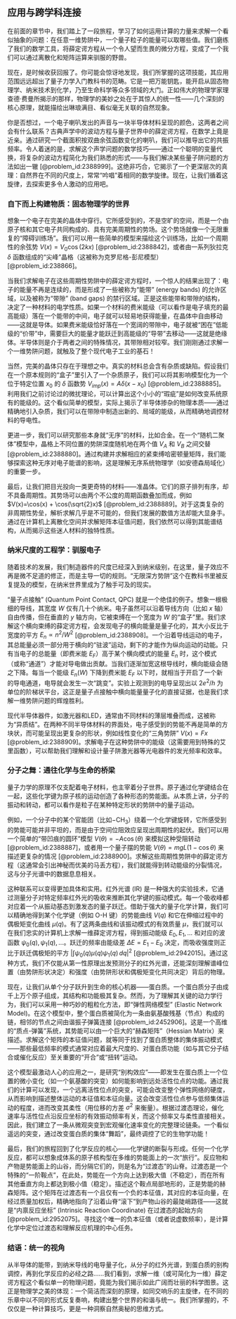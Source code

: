 ## 应用与跨学科连接

在前面的章节中，我们踏上了一段旅程，学习了如何运用计算的力量来求解一个看似抽象的问题：在任意一维势阱中，一个量子粒子的能量可以取哪些值。我们磨练了我们的数学工具，将薛定谔方程从一个令人望而生畏的微分方程，变成了一个我们可以通过离散化和矩阵运算来驯服的野兽。

现在，是时候收获回报了。你可能会惊讶地发现，我们所掌握的这项技能，其应用范围远远超出了量子力学入门教科书的范畴。它是一把万能钥匙，能开启从固态物理学、纳米技术到化学，乃至生命科学等众多领域的大门。正如伟大的物理学家理查德·费曼所揭示的那样，物理学的美妙之处在于其惊人的统一性——几个深刻的核心原理，就能描绘出琳琅满目、看似毫无关联的自然现象。

你是否想过，一个电子喇叭发出的声音与一块半导体材料呈现的颜色，这两者之间会有什么联系？古典声学中的波动方程与量子世界中的薛定谔方程，在数学上竟是近亲。通过研究一个截面积按双曲余弦函数变化的喇叭，我们可以推导出它的共振频率。令人着迷的是，求解这个声学问题的数学技巧——通过一个聪明的变量代换，将复杂的波动方程简化为我们熟悉的形式——与我们解决某些量子阱问题的方法如出一辙 [@problem_id:2388999]。这绝非巧合，它揭示了一个更深层次的真理：自然界在不同的尺度上，常常“吟唱”着相同的数学旋律。现在，让我们循着这旋律，去探索更多令人激动的应用吧。

### 自下而上构建物质：固态物理学的世界

想象一个电子在完美的晶体中穿行。它所感受到的，不是空旷的空间，而是一个由原子核和其它电子共同构成的、具有完美周期性的势场。这个势场就像一个无限重复的“障碍训练场”。我们可以用一些简单的模型来描绘这个训练场，比如一个周期性的余弦势 $V(x) = V_0 \cos(2kx)$ [@problem_id:2388842]，或者由一系列狄拉克 $\delta$ 函数组成的“尖峰”晶格（这被称为克罗尼格-彭尼模型）[@problem_id:238866]。

当我们求解电子在这些周期性势阱中的薛定谔方程时，一个惊人的结果出现了：电子的能量不再是连续的，而是形成了一些被称为“能带” (energy bands) 的允许区域，以及被称为“带隙” (band gaps) 的禁行区域。正是这些能带和带隙的结构，决定了一种材料的电学性质。如果一个材料的费米能级（可以看作是电子填充的最高能级）落在一个能带的中间，电子就可以轻易地获得能量，在晶体中自由移动——这就是导体。如果费米能级恰好落在一个宽阔的带隙中，电子就被“困在”低能级的“价带”中，需要巨大的能量才能跃迁到高能级的“导带”去移动——这就是绝缘体。半导体则是介于两者之间的特殊情况，其带隙相对较窄。我们刚刚通过求解一个一维势阱问题，就触及了整个现代电子工业的基石！

当然，完美的晶体只存在于理想之中。真实的材料总会含有杂质或缺陷。假设我们在一个原本规则的“盒子”里引入了一个杂质原子，我们可以将其影响模型化为一个位于特定位置 $x_0$ 的 $\delta$ 函数势 $V_{imp}(x)=A\delta(x-x_0)$ [@problem_id:2388885]。利用我们之前讨论过的微扰理论，可以计算出这个小小的“瑕疵”是如何改变系统原有的能级的。这个看似简单的模型，实际上揭示了半导体掺杂的物理本质——通过精确地引入杂质，我们可以在带隙中制造出新的、局域的能级，从而精确地调控材料的导电性。

更进一步，我们可以研究那些本身就“无序”的材料，比如合金。在一个“随机二聚体”模型中，晶格上不同位置的势阱深度随机地在两个值 $V_A$ 和 $V_B$ 之间交替 [@problem_id:2388880]。通过构建并求解相应的紧束缚哈密顿量矩阵，我们能够探索这种无序对电子能谱的影响，这是理解无序系统物理学（如安德森局域化）的重要一步。

最后，让我们把目光投向一类更奇特的材料——准晶体。它们的原子排列有序，却不具备周期性。其势场可以由两个不公度的周期函数叠加而成，例如 $V(x)=\cos(x) + \cos(\sqrt{2}x)$ [@problem_id:2388889]。对于这类复杂的非周期性势垒，解析求解几乎是不可能的，但我们发展的数值方法却能大显身手。通过在计算机上离散化空间并求解矩阵本征值问题，我们依然可以得到其能谱结构，从而揭示这些迷人材料的独特性质。

### 纳米尺度的工程学：驯服电子

随着技术的发展，我们制造器件的尺度已经深入到纳米级别，在这里，量子效应不再是微不足道的修正，而是主导一切的规则。“无限深方势阱”这个在教科书里被反复提及的模型，在纳米世界里成为了触手可及的现实。

“量子点接触” (Quantum Point Contact, QPC) 就是一个绝佳的例子。想象一根极细的导线，其宽度 $W$ 仅有几十个纳米。电子虽然可以沿着导线方向（比如 $x$ 轴）自由传播，但在垂直的 $y$ 轴方向，它被束缚在一个宽度为 $W$ 的“盒子”里。我们求解这个横向束缚的薛定谔方程，会发现电子的横向能量是量子化的，其大小反比于宽度的平方 $E_n \propto n^2/W^2$ [@problem_id:2388908]。一个沿着导线运动的电子，其总能量必须一部分用于横向的“驻波”运动，剩下的才能作为纵向运动的动能。只有当电子的总能量（即费米能 $E_F$）高于某个横向模式的能量 $E_n$ 时，这个模式（或称“通道”）才能对导电做出贡献。当我们逐渐加宽这根导线时，横向能级会随之下降。每当一个能级 $E_n(W)$ 下降到费米能 $E_F$ 以下时，就相当于开启了一个新的导电通道，电导就会发生一次“跳变”。实验上观测到的电导呈现出以 $2e^2/h$ 为单位的阶梯状平台，这正是量子点接触中横向能量量子化的直接证据，也是我们求解一维势阱问题的辉煌胜利。

现代半导体器件，如激光器和LED，通常由不同材料的薄层堆叠而成，这被称为“异质结”。在两种不同半导体材料的界面处，电子感受到的势能不再是简单的方块状，而可能呈现出更复杂的形状，例如线性变化的“三角势阱” $V(x) = Fx$ [@problem_id:2388909]。求解电子在这种势阱中的能级（这需要用到特殊的艾里函数），可以帮助我们理解和设计量子阱激光器等光电器件的发光频率和效率。

### 分子之舞：通往化学与生命的桥梁

量子力学的原理不仅支配着电子材料，也主宰着分子世界。原子通过化学键结合在一起，这些化学键为原子核的运动创造了各种形态的势能面。从本质上讲，分子的振动和转动，都可以看作是粒子在某种特定形状的势阱中的量子运动。

例如，一个分子中的某个官能团（比如$-\text{CH}_3$）绕着一个化学键旋转，它所感受到的势能可能并非平坦的，而是由于空间位阻效应呈现出周期性的起伏。我们可以用一个简单的“带凹痕的圆环”模型 $V(\theta) = -A\cos(\theta)$ 来模拟这种受阻转动 [@problem_id:2388887]，或者用一个量子摆的势能 $V(\theta) = mgL(1-\cos\theta)$ 来描述更复杂的情况 [@problem_id:2388900]。求解这些周期性势阱中的薛定谔方程（这通常会引出神秘而优美的马丢方程），我们就能得到转动能级的分裂情况，这与分子光谱中的数据息息相关。

这种联系可以变得更加具体和实用。红外光谱 (IR) 是一种强大的实验技术，它通过测量分子对特定频率红外光的吸收来推断其化学键的振动模式。每一个吸收峰都对应着一个从振动基态到激发态的量子跃迁。借助于强大的量子化学计算，我们可以精确地得到某个化学键（例如 O-H 键）的势能曲线 $V(q)$ 和它在伸缩过程中的偶极矩变化曲线 $\mu(q)$。有了这两条曲线和该振动模式的有效质量 $\mu$，我们就可以在我们忠实的计算机上求解一维薛定谔方程，得到振动能级 $E_0, E_1, \dots$ 和对应的波函数 $\psi_0(q), \psi_1(q), \dots$。跃迁的频率由能级差 $\Delta E = E_1 - E_0$ 决定，而吸收强度则正比于跃迁偶极矩的平方 $|\int \psi_0(q) \mu(q) \psi_1(q) \, dq|^2$ [@problem_id:2942015]。通过这种方式，我们不仅能从第一性原理出发预测分子的红外光谱，还能深刻理解谱峰位置（由势阱形状决定）和强度（由势阱形状和偶极矩变化共同决定）背后的物理。

现在，让我们从单个分子跃升到生命的核心机器——蛋白质。一个蛋白质分子由成千上万个原子组成，其结构和功能极其复杂。然而，为了理解其关键的动力学行为，我们可以采用一种巧妙的粗粒化方法，即“弹性网络模型” (Elastic Network Model)。在这个模型中，整个蛋白质被简化为一条由氨基酸残基（节点）构成的链，相邻的节点之间由谐振子弹簧连接 [@problem_id:2452906]。这是一个高维的“质点-弹簧”系统，其势能可以由一个巨大的“赫森矩阵”（Hessian Matrix）来描述。求解这个矩阵的本征值问题，就等同于找到了蛋白质整体的集体振动模式——那些最低频率的模式通常对应着最大尺度的、对蛋白质功能（如与其它分子结合或催化反应）至关重要的“开合”或“扭转”运动。

这个模型最激动人心的应用之一，是研究“别构效应”——即发生在蛋白质上一个位置的微小变化（如一个氨基酸的突变）如何能影响到远处活性位点的功能。通过我们的计算可以发现，一个远离活性位点的突变，可能会改变整个弹性网络的硬度，从而影响到描述整体运动的本征值和本征向量。这会改变活性位点参与低频集体运动的程度，进而改变其柔性（用位移的方差 $\sigma^2$ 来衡量）。根据过渡态理论，催化速率与活性位点沿反应坐标的有效振动频率有关，而这个频率又与柔性直接相关。因此，我们建立了一条从微观突变到宏观催化速率变化的完整理论链条。一个看似遥远的突变，通过改变蛋白质的集体“舞蹈”，最终调控了它的生物学功能！

最后，我们的旅程回到了化学反应的核心——化学键的断裂与形成。任何一个化学反应，都可以想象成体系的原子核构型在多维的势能面上的一次“旅行”。反应物和产物是势能面上的山谷，而分隔它们的，则是名为“过渡态”的山脊。过渡态是一个特殊的“一阶鞍点”，在此处，势能在一个方向上达到极大值（不稳定），而在所有其他垂直方向上都达到极小值（稳定）。描述这个鞍点局部地形的，正是势能的赫森矩阵。这个矩阵在过渡态有一个且仅有一个负的本征值，其对应的本征向量，在经过质量加权后，精确地指向了沿着山脊“滚下”到产物山谷的最陡峭路径——这就是“内禀反应坐标” (Intrinsic Reaction Coordinate) 在过渡态的起始方向 [@problem_id:2952075]。寻找这个唯一的负本征值（或者说虚数频率），是计算化学中定位过渡态和理解反应机理的中心任务。

### 结语：统一的视角

从半导体的能带，到纳米导线的电导量子化，从分子的红外光谱，到蛋白质的别构调控，再到化学反应的必经之路……我们看到，求解一维（或可简化为一维）薛定谔方程这个看似单一的物理问题，竟能为我们揭示如此广阔而壮丽的科学图景。这正是物理学之美的体现：一个简洁而深刻的原理，如同交响乐的主旋律，在不同的乐章中以不同的形式反复奏响，构建出整个世界的和谐与统一。我们所掌握的，不仅仅是一种计算技巧，更是一种洞察自然奥秘的思维方式。